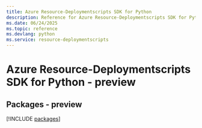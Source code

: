 ```yaml
---
title: Azure Resource-Deploymentscripts SDK for Python
description: Reference for Azure Resource-Deploymentscripts SDK for Python
ms.date: 06/24/2025
ms.topic: reference
ms.devlang: python
ms.service: resource-deploymentscripts
---
```

# Azure Resource-Deploymentscripts SDK for Python - preview
## Packages - preview
[!INCLUDE [packages](resource-deploymentscripts-index.md)]